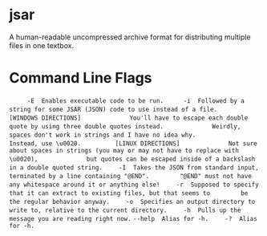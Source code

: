 # jsar
 A human-readable uncompressed archive format for distributing multiple files in one textbox.

# Command Line Flags
`     -E  Enables executable code to be run.`
`     -i  Followed by a string for some JSAR (JSON) code to use instead of a file.`
`         [WINDOWS DIRECTIONS]`
`             You'll have to escape each double quote by using three double quotes instead.`
`             Weirdly, spaces don't work in strings and I have no idea why.`
`             Instead, use \u0020.`
`         [LINUX DIRECTIONS]`
`             Not sure about spaces in strings (you may or may not have to replace with \u0020),`
`             but quotes can be escaped inside of a backslash in a double quoted string.`
`    -I  Takes the JSON from standard input, terminated by a line containing "@END".`
`        "@END" must not have any whitespace around it or anything else!`
`    -r  Supposed to specify that it can extract to existing files, but that seems to`
`        be the regular behavior anyway.`
`    -o  Specifies an output directory to write to, relative to the current directory.`
`    -h  Pulls up the message you are reading right now.`
`--help  Alias for -h.`
`    -?  Alias for -h.`

